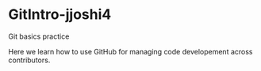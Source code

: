 # GitIntro-jjoshi4
Git basics practice 

Here we learn how to use GitHub for managing code developement across contributors.
